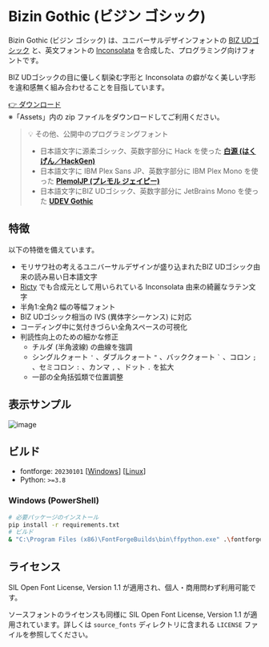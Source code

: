 # Bizin Gothic (ビジン ゴシック)

Bizin Gothic (ビジン ゴシック) は、ユニバーサルデザインフォントの [BIZ UDゴシック](https://github.com/googlefonts/morisawa-biz-ud-gothic) と、英文フォントの [Inconsolata](https://github.com/googlefonts/inconsolata) を合成した、プログラミング向けフォントです。

BIZ UDゴシックの目に優しく馴染む字形と Inconsolata の癖がなく美しい字形を違和感無く組み合わせることを目指しています。

[👉 ダウンロード](https://github.com/yuru7/bizin-gothic/releases/latest)  
※「Assets」内の zip ファイルをダウンロードしてご利用ください。

> 💡 その他、公開中のプログラミングフォント
> - 日本語文字に源柔ゴシック、英数字部分に Hack を使った [**白源 (はくげん／HackGen)**](https://github.com/yuru7/HackGen)
> - 日本語文字に IBM Plex Sans JP、英数字部分に IBM Plex Mono を使った [**PlemolJP (プレモル ジェイピー)**](https://github.com/yuru7/PlemolJP)
> - 日本語文字にBIZ UDゴシック、英数字部分に JetBrains Mono を使った [**UDEV Gothic**](https://github.com/yuru7/udev-gothic)

## 特徴

以下の特徴を備えています。

- モリサワ社の考えるユニバーサルデザインが盛り込まれたBIZ UDゴシック由来の読み易い日本語文字
- [Ricty](https://rictyfonts.github.io/) でも合成元として用いられている Inconsolata 由来の綺麗なラテン文字
- 半角1:全角2 幅の等幅フォント
- BIZ UDゴシック相当の IVS (異体字シーケンス) に対応
- コーディング中に気付きづらい全角スペースの可視化
- 判読性向上のための細かな修正
  - チルダ (半角波線) の曲線を強調
  - シングルクォート `'` 、ダブルクォート `"` 、バッククォート `` ` `` 、コロン `;` 、セミコロン `:` 、カンマ `,` 、ドット `.` を拡大
  - 一部の全角括弧類で位置調整

## 表示サンプル

![image](https://github.com/yuru7/bizin-gothic/assets/13458509/b7ea0598-8bc9-4a1f-8774-221a47f6a2a3)

## ビルド

- fontforge: `20230101` \[[Windows](https://fontforge.org/en-US/downloads/windows/)\] \[[Linux](https://fontforge.org/en-US/downloads/gnulinux/)\]
- Python: `>=3.8`

### Windows (PowerShell)

```sh
# 必要パッケージのインストール
pip install -r requirements.txt
# ビルド
& "C:\Program Files (x86)\FontForgeBuilds\bin\ffpython.exe" .\fontforge_script.py && python .\fonttools_script.py
```

## ライセンス

SIL Open Font License, Version 1.1 が適用され、個人・商用問わず利用可能です。

ソースフォントのライセンスも同様に SIL Open Font License, Version 1.1 が適用されています。詳しくは `source_fonts` ディレクトリに含まれる `LICENSE` ファイルを参照してください。
